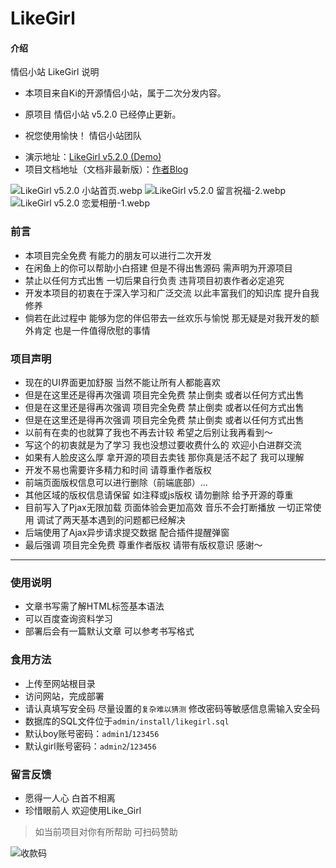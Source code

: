 # LikeGirl

#### 介绍
情侣小站 LikeGirl 说明

* 本项目来自Ki的开源情侣小站，属于二次分发内容。
* 原项目 情侣小站 v5.2.0 已经停止更新。

* 祝您使用愉快！ 情侣小站团队

- 演示地址：[LikeGirl v5.2.0 (Demo)](https://lovey.kikiw.cn)
- 项目文档地址（文档非最新版）：[作者Blog](https://blog.kikiw.cn/index.php/archives/52/)

![LikeGirl v5.2.0 小站首页.webp](https://s1.locimg.com/2024/11/07/84df7db1ca34c.webp)
![LikeGirl v5.2.0 留言祝福-2.webp](https://s1.locimg.com/2024/11/07/9ab5cd34a4e5d.webp)
![LikeGirl v5.2.0 恋爱相册-1.webp](https://s1.locimg.com/2024/11/07/ee3432fc821bd.webp)

### 前言

* 本项目完全免费 有能力的朋友可以进行二次开发
* 在闲鱼上的你可以帮助小白搭建 但是不得出售源码 需声明为开源项目
* 禁止以任何方式出售 一切后果自行负责 违背项目初衷作者必定追究
* 开发本项目的初衷在于深入学习和广泛交流 以此丰富我们的知识库 提升自我修养
* 倘若在此过程中 能够为您的伴侣带去一丝欢乐与愉悦 那无疑是对我开发的额外肯定 也是一件值得欣慰的事情


### 项目声明

- 现在的UI界面更加舒服 当然不能让所有人都能喜欢
- 但是在这里还是得再次强调 项目完全免费 禁止倒卖 或者以任何方式出售
- 但是在这里还是得再次强调 项目完全免费 禁止倒卖 或者以任何方式出售
- 但是在这里还是得再次强调 项目完全免费 禁止倒卖 或者以任何方式出售
- 以前有在卖的也就算了我也不再去计较 希望之后别让我再看到～
- 写这个的初衷就是为了学习 我也没想过要收费什么的 欢迎小白进群交流
- 如果有人脸皮这么厚 拿开源的项目去卖钱 那你真是活不起了 我可以理解
- 开发不易也需要许多精力和时间 请尊重作者版权
- 前端页面版权信息可以进行删除（前端底部）...
- 其他区域的版权信息请保留 如注释或js版权 请勿删除 给予开源的尊重
- 目前写入了Pjax无限加载 页面体验会更加高效 音乐不会打断播放 一切正常使用 调试了两天基本遇到的问题都已经解决
- 后端使用了Ajax异步请求提交数据 配合插件提醒弹窗
- 最后强调 项目完全免费 尊重作者版权 请带有版权意识 感谢～


------------

### 使用说明

- 文章书写需了解HTML标签基本语法
- 可以百度查询资料学习
- 部署后会有一篇默认文章 可以参考书写格式

### 食用方法

- 上传至网站根目录
- 访问网站，完成部署
- 请认真填写安全码 尽量设置的`复杂难以猜测` 修改密码等敏感信息需输入安全码
- 数据库的SQL文件位于`admin/install/likegirl.sql`
- 默认boy账号密码：`admin1`/`123456`
- 默认girl账号密码：`admin2`/`123456`


### 留言反馈

- 愿得一人心 白首不相离
- 珍惜眼前人 欢迎使用Like_Girl

> 如当前项目对你有所帮助 可扫码赞助

![收款码](https://blog.kikiw.cn/img/10661730990630_.pic.jpg) 



